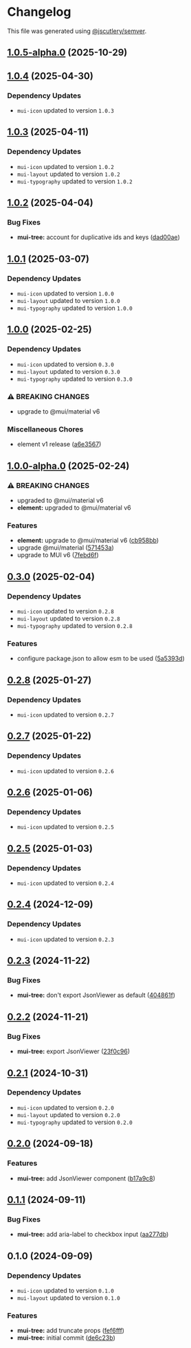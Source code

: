 # Changelog

This file was generated using [@jscutlery/semver](https://github.com/jscutlery/semver).

## [1.0.5-alpha.0](https://github.com/Availity/element/compare/@availity/mui-tree@1.0.4...@availity/mui-tree@1.0.5-alpha.0) (2025-10-29)

## [1.0.4](https://github.com/Availity/element/compare/@availity/mui-tree@1.0.3...@availity/mui-tree@1.0.4) (2025-04-30)

### Dependency Updates

* `mui-icon` updated to version `1.0.3`
## [1.0.3](https://github.com/Availity/element/compare/@availity/mui-tree@1.0.2...@availity/mui-tree@1.0.3) (2025-04-11)

### Dependency Updates

* `mui-icon` updated to version `1.0.2`
* `mui-layout` updated to version `1.0.2`
* `mui-typography` updated to version `1.0.2`
## [1.0.2](https://github.com/Availity/element/compare/@availity/mui-tree@1.0.1...@availity/mui-tree@1.0.2) (2025-04-04)


### Bug Fixes

* **mui-tree:** account for duplicative ids and keys ([dad00ae](https://github.com/Availity/element/commit/dad00ae252ae316dd7ed128f19031e299132d3a1))

## [1.0.1](https://github.com/Availity/element/compare/@availity/mui-tree@1.0.0...@availity/mui-tree@1.0.1) (2025-03-07)

### Dependency Updates

* `mui-icon` updated to version `1.0.0`
* `mui-layout` updated to version `1.0.0`
* `mui-typography` updated to version `1.0.0`
## [1.0.0](https://github.com/Availity/element/compare/@availity/mui-tree@1.0.0-alpha.0...@availity/mui-tree@1.0.0) (2025-02-25)

### Dependency Updates

* `mui-icon` updated to version `0.3.0`
* `mui-layout` updated to version `0.3.0`
* `mui-typography` updated to version `0.3.0`

### ⚠ BREAKING CHANGES

* upgrade to @mui/material v6

### Miscellaneous Chores

* element v1 release ([a6e3567](https://github.com/Availity/element/commit/a6e35671185b9f13d25c7a39c4488ecb8774633e))

## [1.0.0-alpha.0](https://github.com/Availity/element/compare/@availity/mui-tree@0.3.0...@availity/mui-tree@1.0.0-alpha.0) (2025-02-24)


### ⚠ BREAKING CHANGES

* upgraded to @mui/material v6
* **element:** upgraded to @mui/material v6

### Features

* **element:** upgrade to @mui/material v6 ([cb958bb](https://github.com/Availity/element/commit/cb958bba99a4f1ee6dab323f0ff54b69e6fd3493))
* upgrade @mui/material ([571453a](https://github.com/Availity/element/commit/571453a34b21c344594ab4c03bc497d19aba942b))
* upgrade to MUI v6 ([7febd6f](https://github.com/Availity/element/commit/7febd6fd4fd58e87e1c97a832cea3b4595a35d58))

## [0.3.0](https://github.com/Availity/element/compare/@availity/mui-tree@0.2.8...@availity/mui-tree@0.3.0) (2025-02-04)

### Dependency Updates

* `mui-icon` updated to version `0.2.8`
* `mui-layout` updated to version `0.2.8`
* `mui-typography` updated to version `0.2.8`

### Features

* configure package.json to allow esm to be used ([5a5393d](https://github.com/Availity/element/commit/5a5393de761f52608e714dd94a05106937dd95db))

## [0.2.8](https://github.com/Availity/element/compare/@availity/mui-tree@0.2.7...@availity/mui-tree@0.2.8) (2025-01-27)

### Dependency Updates

* `mui-icon` updated to version `0.2.7`
## [0.2.7](https://github.com/Availity/element/compare/@availity/mui-tree@0.2.6...@availity/mui-tree@0.2.7) (2025-01-22)

### Dependency Updates

* `mui-icon` updated to version `0.2.6`
## [0.2.6](https://github.com/Availity/element/compare/@availity/mui-tree@0.2.5...@availity/mui-tree@0.2.6) (2025-01-06)

### Dependency Updates

* `mui-icon` updated to version `0.2.5`
## [0.2.5](https://github.com/Availity/element/compare/@availity/mui-tree@0.2.4...@availity/mui-tree@0.2.5) (2025-01-03)

### Dependency Updates

* `mui-icon` updated to version `0.2.4`
## [0.2.4](https://github.com/Availity/element/compare/@availity/mui-tree@0.2.3...@availity/mui-tree@0.2.4) (2024-12-09)

### Dependency Updates

* `mui-icon` updated to version `0.2.3`
## [0.2.3](https://github.com/Availity/element/compare/@availity/mui-tree@0.2.2...@availity/mui-tree@0.2.3) (2024-11-22)


### Bug Fixes

* **mui-tree:** don't export JsonViewer as default ([404861f](https://github.com/Availity/element/commit/404861f4cb98a0dc3237b60c4d199ab24bbb3447))

## [0.2.2](https://github.com/Availity/element/compare/@availity/mui-tree@0.2.1...@availity/mui-tree@0.2.2) (2024-11-21)


### Bug Fixes

* **mui-tree:** export JsonViewer ([23f0c96](https://github.com/Availity/element/commit/23f0c9669af657f7332998ad57e54b7c4eaa598f))

## [0.2.1](https://github.com/Availity/element/compare/@availity/mui-tree@0.2.0...@availity/mui-tree@0.2.1) (2024-10-31)

### Dependency Updates

* `mui-icon` updated to version `0.2.0`
* `mui-layout` updated to version `0.2.0`
* `mui-typography` updated to version `0.2.0`
## [0.2.0](https://github.com/Availity/element/compare/@availity/mui-tree@0.1.1...@availity/mui-tree@0.2.0) (2024-09-18)


### Features

* **mui-tree:** add JsonViewer component ([b17a9c8](https://github.com/Availity/element/commit/b17a9c82f4348fd51da10bd26a5944f32405db0c))

## [0.1.1](https://github.com/Availity/element/compare/@availity/mui-tree@0.1.0...@availity/mui-tree@0.1.1) (2024-09-11)


### Bug Fixes

* **mui-tree:** add aria-label to checkbox input ([aa277db](https://github.com/Availity/element/commit/aa277db7440f6db77623735a579370f74e8692c7))

## 0.1.0 (2024-09-09)

### Dependency Updates

* `mui-icon` updated to version `0.1.0`
* `mui-layout` updated to version `0.1.0`

### Features

* **mui-tree:** add truncate props ([fef6fff](https://github.com/Availity/element/commit/fef6fffc317280d81d7521358e4f23383d607a74))
* **mui-tree:** initial commit ([de6c23b](https://github.com/Availity/element/commit/de6c23bfdd01d58ee0ddac116ed80c3d8942ad1e))
